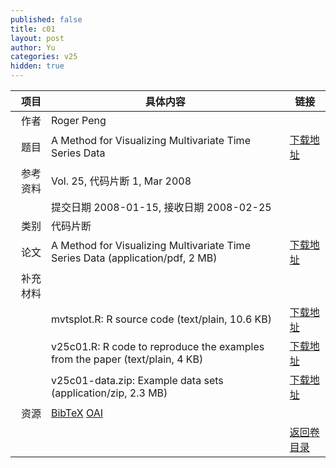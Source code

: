```yaml
---
published: false
title: c01
layout: post
author: Yu
categories: v25
hidden: true
---
```


| 项目 | 具体内容 | 链接 |
|---:|---|---|
| 作者 | Roger Peng| |
| 题目 |A Method for Visualizing Multivariate Time Series Data | [下载地址](http://www.jstatsoft.org/v25/c01/paper) |
| 参考资料 |Vol. 25, 代码片断 1, Mar 2008 | |
| | 提交日期 2008-01-15, 接收日期 2008-02-25| | 
| 类别 | 代码片断| |
| 论文 | A Method for Visualizing Multivariate Time Series Data  (application/pdf, 2 MB)| [下载地址](http://www.jstatsoft.org/v25/c01/paper) |
| 补充材料 | | |
| |mvtsplot.R: R source code  (text/plain, 10.6 KB)|  [下载地址](http://www.jstatsoft.org/v25/c01/supp/1) |
| |v25c01.R:  R code to reproduce the examples from the paper  (text/plain, 4 KB)|  [下载地址](http://www.jstatsoft.org/v25/c01/supp/2) |
| |v25c01-data.zip: Example data sets  (application/zip, 2.3 MB)|  [下载地址](http://www.jstatsoft.org/v25/c01/supp/3) |
| 资源 | [BibTeX](http://www.jstatsoft.org/v25/c01/bibtex) [OAI](http://www.jstatsoft.org/oai?verb=GetRecord&identifier=oai.jstatsoft/v25/c01&prefix=oai_dc)| |
| |  | [返回卷目录]({{site.baseurl}}/volume/v25.html) |